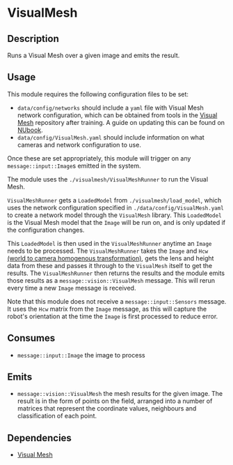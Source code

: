 VisualMesh
==========

## Description

Runs a Visual Mesh over a given image and emits the result.

## Usage

This module requires the following configuration files to be set:
- `data/config/networks` should include a `yaml` file with Visual Mesh network configuration, which can be obtained from tools in the [Visual Mesh](https://github.com/Fastcode/VisualMesh) repository after training. A guide on updating this can be found on [NUbook](https://nubook.nubots.net/guides/main/maintaining-subsystems#vision).
- `data/config/VisualMesh.yaml` should include information on what cameras and network configuration to use.

Once these are set appropriately, this module will trigger on any `message::input::Image`s emitted in the system.

The module uses the `./visualmesh/VisualMeshRunner` to run the Visual Mesh.

`VisualMeshRunner` gets a `LoadedModel` from `./visualmesh/load_model`, which uses the network configuration specified in `./data/config/VisualMesh.yaml` to create a network model through the `VisualMesh` library. This `LoadedModel` is the Visual Mesh model that the `Image` will be run on, and is only updated if the configuration changes.

This `LoadedModel` is then used in the `VisualMeshRunner` anytime an `Image` needs to be processed. The `VisualMeshRunner` takes the `Image` and `Hcw` [(world to camera homogenous transformation)](https://nubook.nubots.net/system/foundations/mathematics#homogeneous-transformations), gets the lens and height data from these and passes it through to the `VisualMesh` itself to get the results. The `VisualMeshRunner` then returns the results and the module emits those results as a `message::vision::VisualMesh` message. This will rerun every time a new `Image` message is received.

Note that this module does not receive a `message::input::Sensors` message. It uses the `Hcw` matrix from the `Image` message, as this will capture the robot's orientation at the time the `Image` is first processed to reduce error.

## Consumes

- `message::input::Image` the image to process

## Emits

- `message::vision::VisualMesh` the mesh results for the given image. The result is in the form of points on the field, arranged into a number of matrices that represent the coordinate values, neighbours and classification of each point.

## Dependencies

- [Visual Mesh](https://github.com/Fastcode/VisualMesh)
